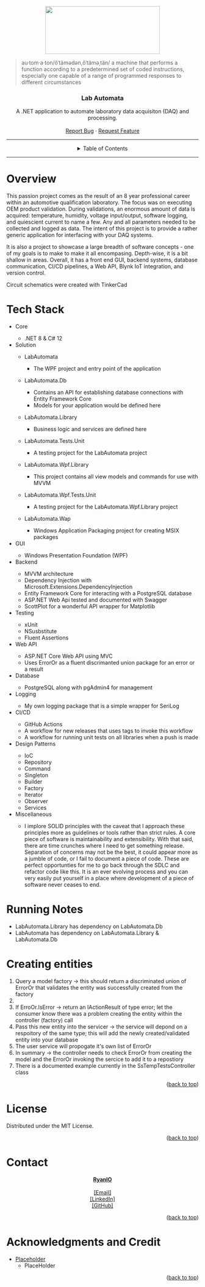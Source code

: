 <a name="readme-top"></a>
<!-- PROJECT SHIELDS -->
<!--
*** I'm using markdown "reference style" links for readability.
*** Reference links are enclosed in brackets [ ] instead of parentheses ( ).
*** See the bottom of this document for the declaration of the reference variables
*** for contributors-url, forks-url, etc. This is an optional, concise syntax you may use.
*** https://www.markdownguide.org/basic-syntax/#reference-style-links
-->


<!-- PROJECT LOGO -->

<p align="center">
<img width="300" height="125" src="https://i.imgur.com/w5hcUtR.png">
</p>
<blockquote>
au·tom·a·ton/ôˈtämədən,ôˈtäməˌtän/ a machine that performs a function according to a predetermined set of coded instructions, especially one capable of a range of programmed responses to different circumstances
</blockquote>
<div align="center">

<h3 align="center">Lab Automata</h3>

  <p align="center">
    A .NET application to automate laboratory data acquisiton (DAQ) and processing.
    <br />
    <br />
    <a href="https://github.com//ryan-io/CommandPipeline/issues">Report Bug</a>
    ·
    <a href="https://github.com//ryan-io/CommandPipeline/issues">Request Feature</a>
  </p>
</div>

---
<!-- TABLE OF CONTENTS -->

<details align="center">
  <summary>Table of Contents</summary>
  <ol>
    <li><a href="#overview">Overview</a></li>
    <li><a href="#tech-stack">Technical Stack</a></li>
    <li><a href="#getting-started">Getting Started & Usage</a></li>
    <li><a href="#license">License</a></li>
    <li><a href="#contact">Contact</a></li>
    <li><a href="#acknowledgments-and-credit">Acknowledgments</a></li>
  </ol>
</details>

---

<!-- ABOUT THE PROJECT -->

# Overview

This passion project comes as the result of an 8 year professional career within an automotive qualification laboratory. The focus was on executing OEM product validation. During validations, an enormous amount of data is acquired: temperature, humidity, voltage input/output, software logging, and quiescient current to name a few. Any and all parameters needed to be collected and logged as data. The intent of this project is to provide a rather generic application for interfacing with your DAQ systems. 

It is also a project to showcase a large breadth of software concepts - one of my goals is to make to make it all encompasing. Depth-wise, it is a bit shallow in areas. Overall, it has a front end GUI, backend systems, database communication, CI/CD pipelines, a Web API, Blynk IoT integration, and version control.

Circuit schematics were created with TinkerCad

# Tech Stack

<ul>
    <li> Core </li>
    <ul>
        <li>.NET 8 & C# 12</li>
    </ul>
    <li> Solution </li>
    <ul>
        <li>LabAutomata</li>
        <ul><li>The WPF project and entry point of the application</li></ul>
    </ul>
     <ul>
        <li>LabAutomata.Db</li>
        <ul><li>Contains an API for establishing database connections with Entity Framework Core</li>
        <li>Models for your application would be defined here</li>
        </ul>
    </ul>
     <ul>
        <li>LabAutomata.Library</li>
        <ul><li>Business logic and services are defined here</li></ul>
    </ul>
     <ul>
        <li>LabAutomata.Tests.Unit</li>
        <ul><li>A testing project for the LabAutomata project</li></ul>
    </ul>
     <ul>
        <li>LabAutomata.Wpf.Library</li>
        <ul><li>This project contains all view models and commands for use with MVVM</li></ul>
    </ul>
     <ul>
        <li>LabAutomata.Wpf.Tests.Unit</li>
        <ul><li>A testing project for the LabAutomata.Wpf.Library project</li></ul>
    </ul>
     <ul>
        <li>LabAutomata.Wap</li>
        <ul><li>Windows Application Packaging project for creating MSIX packages</li></ul>
    </ul>
    <li> GUI </li>
        <ul><li>Windows Presentation Foundation (WPF)</li>
      </ul>
    <li> Backend </li>
    <ul>
        <li>MVVM architecture</li>
        <li>Dependency Injection with Microsoft.Extensions.DependencyInjection</li>
        <li>Entity Framework Core for interacting with a PostgreSQL database</li>
        <li>ASP.NET Web Api tested and documented with Swagger</li>
        <li>ScottPlot for a wonderful API wrapper for Matplotlib</li>
    </ul>
      <li> Testing </li>
        <ul>
        <li>xUnit</li>
        <li>NSusbstitute</li>
        <li>Fluent Assertions</li>
      </ul>
    <li>Web API</li>
    <ul> 
        <li>ASP.NET Core Web API using MVC</li>
        <li>Uses ErrorOr as a fluent discrimanted union package for an error or a result
    </ul>
    <li>Database</li>
    <ul> 
        <li>PostgreSQL along with pgAdmin4 for management</li>
    </ul>
    <li>Logging</li>
    <ul> 
        <li>My own logging package that is a simple wrapper for SeriLog</li>
    </ul>
     <li>CI/CD</li>
    <ul> 
        <li>GitHub Actions</li>
        <li>A workflow for new releases that uses tags to invoke this workflow</li>
        <li>A workflow for running unit tests on all libraries when a push is made</li>
    </ul>
    <li>Design Patterns</li>
    <ul> 
        <li>IoC</li>
        <li>Repository</li>
        <li>Command</li>
        <li>Singleton</li>
        <li>Builder</li>
        <li>Factory</li>
        <li>Iterator</li>
        <li>Observer</li>
        <li>Services</li>
    </ul>
    <li>Miscellaneous</li>
    <ul> 
        <li>I implore SOLID principles with the caveat that I approach these principles more as guidelines or tools rather than strict rules. A core piece of software is maintainability and extensibility. With that said, there are time crunches where I need to get something release. Separation of concerns may not be the best, it could appear more as a jumble of code, or I fail to document a piece of code. These are perfect opportunties for me to go back through the SDLC and refactor code like this. It is an ever evolving process and you can very easily put yourself in a place where development of a piece of software never ceases to end.</li>
    </ul>
</ul>

# Running Notes
<ul>
<li>LabAutomata.Library has dependency on LabAutomata.Db</li>
<li>LabAutomata has dependency on LabAutomata.Library & LabAutomata.Db</li>
</ul>

# Creating entities
<ol>
  <li>Query a model factory -> this should return a discriminated union of ErrorOr that validates the entity was successfully created from the factory<li>
  <li>If ErroOr.IsError -> return an IActionResult of type error; let the consumer know there was a problem creating the entity within the controller (factory) call</li>
  <li>Pass this new entity into the servicer -> the service will depond on a respoitory of the same type; this will add the newly created/validated entity into your database</li>
  <li>The user service will propogate it's own list of ErrorOr</li>
  <li>In summary -> the controller needs to check ErrorOr from creating the model and the ErrorOr invoking the sercice to add it to a repostiory</li>
  <li>There is a documented example currently in the SsTempTestsController class</li>
</ol>

<p align="right">(<a href="#readme-top">back to top</a>)</p>

<!-- LICENSE -->
# License

Distributed under the MIT License.

<p align="right">(<a href="#readme-top">back to top</a>)</p>


<!-- CONTACT -->
# Contact

<p align="center">
<b><u>RyanIO</u></b> 
<br/><br/> 
<a href = "mailto:ryan.io@programmer.net?subject=[RIO]%20Procedural%20Generator%20Project" >[Email]</a>
<br/>
<a href="https://www.linkedin.com/in/ryan-stanek/">
[LinkedIn]</a>
<br/>
<a href="https://github.com/ryan-io">[GitHub]</a></p>

<p align="right">(<a href="#readme-top">back to top</a>)</p>

<!-- ACKNOWLEDGMENTS -->
# Acknowledgments and Credit

* [Placeholder]()
	* PlaceHolder

<p align="right">(<a href="#readme-top">back to top</a>)</p>



<!-- MARKDOWN LINKS & IMAGES -->
<!-- https://www.markdownguide.org/basic-syntax/#reference-style-links -->
[contributors-shield]: https://img.shields.io/github/contributors/github_username/repo_name.svg?style=for-the-badge
[contributors-url]: https://github.com/github_username/repo_name/graphs/contributors
[forks-shield]: https://img.shields.io/github/forks/github_username/repo_name.svg?style=for-the-badge
[forks-url]: https://github.com/github_username/repo_name/network/members
[stars-shield]: https://img.shields.io/github/stars/github_username/repo_name.svg?style=for-the-badge
[stars-url]: https://github.com/github_username/repo_name/stargazers
[issues-shield]: https://img.shields.io/github/issues/github_username/repo_name.svg?style=for-the-badge
[issues-url]: https://github.com/github_username/repo_name/issues
[license-shield]: https://img.shields.io/github/license/github_username/repo_name.svg?style=for-the-badge
[license-url]: https://github.com/github_username/repo_name/blob/master/LICENSE.txt
[linkedin-shield]: https://img.shields.io/badge/-LinkedIn-black.svg?style=for-the-badge&logo=linkedin&colorB=555
[linkedin-url]: https://linkedin.com/in/linkedin_username
[product-screenshot]: images/screenshot.png
[Next.js]: https://img.shields.io/badge/next.js-000000?style=for-the-badge&logo=nextdotjs&logoColor=white
[Next-url]: https://nextjs.org/
[React.js]: https://img.shields.io/badge/React-20232A?style=for-the-badge&logo=react&logoColor=61DAFB
[React-url]: https://reactjs.org/
[Vue.js]: https://img.shields.io/badge/Vue.js-35495E?style=for-the-badge&logo=vuedotjs&logoColor=4FC08D
[Vue-url]: https://vuejs.org/
[Angular.io]: https://img.shields.io/badge/Angular-DD0031?style=for-the-badge&logo=angular&logoColor=white
[Angular-url]: https://angular.io/
[Svelte.dev]: https://img.shields.io/badge/Svelte-4A4A55?style=for-the-badge&logo=svelte&logoColor=FF3E00
[Svelte-url]: https://svelte.dev/
[Laravel.com]: https://img.shields.io/badge/Laravel-FF2D20?style=for-the-badge&logo=laravel&logoColor=white
[Laravel-url]: https://laravel.com
[Bootstrap.com]: https://img.shields.io/badge/Bootstrap-563D7C?style=for-the-badge&logo=bootstrap&logoColor=white
[Bootstrap-url]: https://getbootstrap.com
[JQuery.com]: https://img.shields.io/badge/jQuery-0769AD?style=for-the-badge&logo=jquery&logoColor=white
[JQuery-url]: https://jquery.com